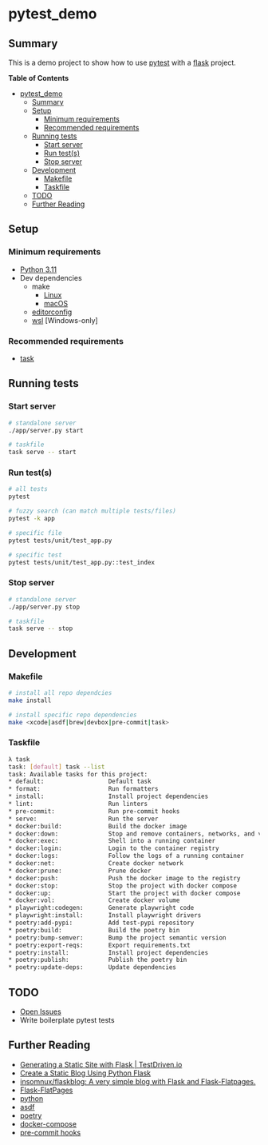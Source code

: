 # pytest_demo

## Summary
This is a demo project to show how to use
[pytest](https://docs.pytest.org/en/8.0.x/) with a
[flask](https://flask.palletsprojects.com/en/3.0.x/) project.

**Table of Contents**
* [pytest\_demo](#pytest_demo)
  * [Summary](#summary)
  * [Setup](#setup)
    * [Minimum requirements](#minimum-requirements)
    * [Recommended requirements](#recommended-requirements)
  * [Running tests](#running-tests)
    * [Start server](#start-server)
    * [Run test(s)](#run-tests)
    * [Stop server](#stop-server)
  * [Development](#development)
    * [Makefile](#makefile)
    * [Taskfile](#taskfile)
  * [TODO](#todo)
  * [Further Reading](#further-reading)

## Setup
### Minimum requirements
* [Python 3.11](https://www.python.org/downloads/)
* Dev dependencies
  * make
    * [Linux](https://www.gnu.org/software/make/)
    * [macOS](https://www.freecodecamp.org/news/install-xcode-command-line-tools/)
  * [editorconfig](https://editorconfig.org/)
  * [wsl](https://docs.microsoft.com/en-us/windows/wsl/setup/environment) [Windows-only]

### Recommended requirements
* [task](https://taskfile.dev/#/installation)

## Running tests
### Start server
```bash
# standalone server
./app/server.py start

# taskfile
task serve -- start
```
### Run test(s)
```bash
# all tests
pytest

# fuzzy search (can match multiple tests/files)
pytest -k app

# specific file
pytest tests/unit/test_app.py

# specific test
pytest tests/unit/test_app.py::test_index
```
### Stop server
```bash
# standalone server
./app/server.py stop

# taskfile
task serve -- stop
```

## Development
### Makefile
```bash
# install all repo dependcies
make install

# install specific repo dependencies
make <xcode|asdf|brew|devbox|pre-commit|task>
```

### Taskfile
```bash
λ task
task: [default] task --list
task: Available tasks for this project:
* default:                  Default task
* format:                   Run formatters
* install:                  Install project dependencies
* lint:                     Run linters
* pre-commit:               Run pre-commit hooks
* serve:                    Run the server
* docker:build:             Build the docker image                                                     (aliases: docker:build)
* docker:down:              Stop and remove containers, networks, and volumes with docker compose      (aliases: docker:down)
* docker:exec:              Shell into a running container                                             (aliases: docker:exec)
* docker:login:             Login to the container registry                                            (aliases: docker:login)
* docker:logs:              Follow the logs of a running container                                     (aliases: docker:logs)
* docker:net:               Create docker network                                                      (aliases: docker:net)
* docker:prune:             Prune docker                                                               (aliases: docker:prune)
* docker:push:              Push the docker image to the registry                                      (aliases: docker:push)
* docker:stop:              Stop the project with docker compose                                       (aliases: docker:stop)
* docker:up:                Start the project with docker compose                                      (aliases: docker:up)
* docker:vol:               Create docker volume                                                       (aliases: docker:vol)
* playwright:codegen:       Generate playwright code                                                   (aliases: pw:codegen)
* playwright:install:       Install playwright drivers                                                 (aliases: pw:install)
* poetry:add-pypi:          Add test-pypi repository                                                   (aliases: poetry:add-pypi)
* poetry:build:             Build the poetry bin                                                       (aliases: poetry:build)
* poetry:bump-semver:       Bump the project semantic version                                          (aliases: poetry:bump-semver)
* poetry:export-reqs:       Export requirements.txt                                                    (aliases: poetry:export-reqs)
* poetry:install:           Install project dependencies                                               (aliases: poetry:install)
* poetry:publish:           Publish the poetry bin                                                     (aliases: poetry:publish)
* poetry:update-deps:       Update dependencies                                                        (aliases: poetry:update-deps)                                                    (aliases: poetry:update-deps)
```

## TODO
* [Open Issues](https://github.com/pythoninthegrass/pytest_demo/issues)
* Write boilerplate pytest tests

## Further Reading
* [Generating a Static Site with Flask | TestDriven.io](https://testdriven.io/blog/static-site-flask-and-netlify/)
* [Create a Static Blog Using Python Flask](https://dev.to/arrantate/create-a-static-blog-using-python-flask-1oab)
* [insomnux/flaskblog: A very simple blog with Flask and Flask-Flatpages.](https://github.com/insomnux/flaskblog)
* [Flask-FlatPages](https://flask-flatpages.readthedocs.io/en/v0.8.2/index.html#)
* [python](https://www.python.org/)
* [asdf](https://asdf-vm.com/guide/getting-started.html#_2-download-asdf)
* [poetry](https://python-poetry.org/docs/)
* [docker-compose](https://docs.docker.com/compose/install/)
* [pre-commit hooks](https://pre-commit.com/)

